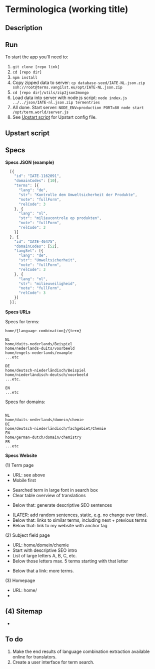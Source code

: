 # Terminologica (working title)

## Description

## Run

To start the app you'll need to:

1. ` git clone [repo link] `
2. ` cd [repo dir] `
3. ` npm install `
4. Copy zipped data to server: `cp database-seed/IATE-NL.json.zip ssh://root@terms.vangilst.eu/opt/IATE-NL.json.zip`
5. `cd [repo dir]/utils/zip2json2mongo`
6. Load data into server with node js script: `node index.js ../../json/IATE-nl.json.zip termentries`
7. All done. Start server: `NODE_ENV=production PORT=80 node start /opt/term.world/server.js`
8. See [Upstart script](https://gist.github.com/vnglst/326efb4dfc1245ac89ca) for Upstart config file.

## Upstart script



## Specs

__Specs JSON (example)__

```javascript
  [{
    "id": "IATE-1162091",
    "domainCodes": [10],
    "terms": [{
      "lang": "de",
      "str": "Kontrolle dem Umweltsicherheit der Produkte",
      "note": "fullForm",
      "relCode": 3
    }, {
      "lang": "nl",
      "str": "milieucontrole op produkten",
      "note": "fullForm",
      "relCode": 3
    }]
  }, {
    "id": "IATE-46475",
    "domainCodes": [52],
    "langSet": [{
      "lang": "de",
      "str": "Umweltsicherheit",
      "note": "fullForm",
      "relCode": 3
    }, {
      "lang": "nl",
      "str": "milieuveiligheid",
      "note": "fullForm",
      "relCode": 3
    }]
  }];
```

__Specs URLs__

Specs for terms:

```url
home/{language-combination}/{term}

NL
home/duits-nederlands/Beispiel
home/nederlands-duits/voorbeeld
home/engels-nederlands/example
...etc

DE
home/deutsch-niederländisch/Beispiel
home/niederländisch-deutsch/voorbeeld
...etc.

EN
...etc

```

Specs for domains:

```url

NL
home/duits-nederlands/domein/chemie
DE
home/deutsch-niederländisch/fachgebiet/Chemie
EN
home/german-dutch/domain/chemistry
FR
...etc
```

__Specs Website__

(1) Term page
* URL: see above
* Mobile first
- Searched term in large font in search box
- Clear table overview of translations
* Below that: generate descriptive SEO sentences
- (LATER: add random sentences, static, e.g. no change over time).
- Below that: links to similar terms, including next + previous terms
- Below that: link to my website with anchor tag

(2) Subject field page
* URL: home/domein/chemie
* Start with descriptive SEO intro
* List of large letters A, B, C, etc.
* Below those letters max. 5 terms starting with that letter
- Below that a link: more terms.

(3) Homepage
- URL: home/
-

(4) Sitemap
-
-

## To do

1. Make the end results of language combination extraction available online for translators.
2. Create a user interface for term search.
